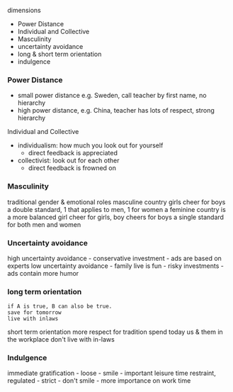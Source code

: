 dimensions
- Power Distance
- Individual and Collective
- Masculinity
- uncertainty avoidance
- long & short term orientation
- indulgence
### Power Distance
- small power distance e.g. Sweden, call teacher by first name, no hierarchy
- high power distance, e.g. China, teacher has lots of respect, strong hierarchy

Individual and Collective
- individualism: how much you look out for yourself
	- direct feedback is appreciated
- collectivist: look out for each other
	- direct feedback is frowned on

### Masculinity
traditional gender & emotional roles
masculine country
	girls cheer for boys
	a double standard, 1 that applies to men, 1 for women
a feminine country is a more balanced 
	girl cheer for girls, boy cheers for boys
	a single standard for both men and women

### Uncertainty avoidance
high uncertainty avoidance
	- conservative investment
	- ads are based on experts
low uncertainty avoidance
	- family live is fun
	- risky investments
	- ads contain more humor

### long term orientation
	if A is true, B can also be true.
	save for tomorrow
	live with inlaws
short term orientation
	more respect for tradition
	spend today
	us & them in the workplace
	don't live with in-laws

### Indulgence
immediate gratification
	- loose
	- smile
	- important leisure time
restraint, regulated
	- strict
	- don't smile
	- more importance on work time
